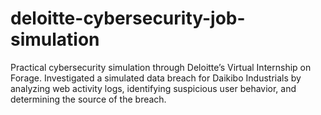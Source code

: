# deloitte-cybersecurity-job-simulation
Practical cybersecurity simulation through Deloitte’s Virtual Internship on Forage. Investigated a simulated data breach for Daikibo Industrials by analyzing web activity logs, identifying suspicious user behavior, and determining the source of the breach.
